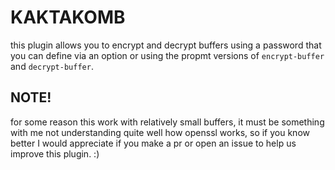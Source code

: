 # KAKTAKOMB

this plugin allows you to encrypt and decrypt buffers using a password that you can define via an option
or using the propmt versions of `encrypt-buffer` and `decrypt-buffer`.

## NOTE!

for some reason this work with relatively small buffers, it must be something
with me not understanding quite well how openssl works, so if you know better
I would appreciate if you make a pr or open an issue to help us improve this
plugin. :)

